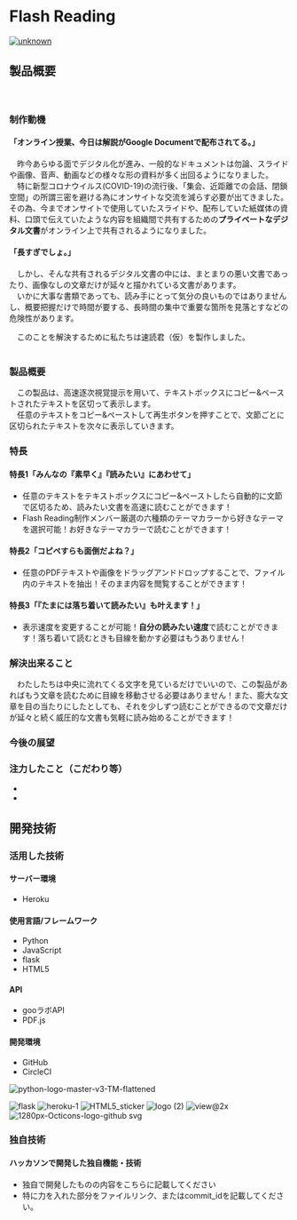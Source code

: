 # Flash Reading

[![unknown](https://user-images.githubusercontent.com/61216147/97867819-e6ff9c80-1d51-11eb-8c5d-4e82e9e47f44.png)](https://flash-reading.herokuapp.com/)

## 製品概要
　
### 制作動機
#### 「オンライン授業、今日は解説がGoogle Documentで配布されてる。」<br>

　昨今あらゆる面でデジタル化が進み、一般的なドキュメントは勿論、スライドや画像、音声、動画などの様々な形の資料が多く出回るようになりました。<br>
　特に新型コロナウイルス(COVID-19)の流行後、「集会、近距離での会話、閉鎖空間」の所謂三密を避ける為にオンサイトな交流を減らす必要が出てきました。
その為、今までオンサイトで使用していたスライドや、配布していた紙媒体の資料、口頭で伝えていたような内容を組織間で共有するための**プライベートなデジタル文書**がオンライン上で共有されるようになりました。

#### 「長すぎでしょ。」

　しかし、そんな共有されるデジタル文書の中には、まとまりの悪い文書であったり、画像なしの文章だけが延々と描かれている文書があります。<br>
　いかに大事な書類であっても、読み手にとって気分の良いものではありませんし、概要把握だけで時間が要する、長時間の集中で重要な箇所を見落とすなどの危険性があります。<br>

　このことを解決するために私たちは速読君（仮）を製作しました。<br><br>

### 製品概要
　この製品は、高速逐次視覚提示を用いて、テキストボックスにコピー&ペーストされたテキストを区切って表示します。<br>
　任意のテキストをコピー&ペーストして再生ボタンを押すことで、文節ごとに区切られたテキストを次々に表示していきます。

### 特長
#### 特長1「みんなの『素早く』『読みたい』にあわせて」
* 任意のテキストをテキストボックスにコピー&ペーストしたら自動的に文節で区切るため、読みたい文書を高速に読むことができます！
* Flash Reading制作メンバー厳選の六種類のテーマカラーから好きなテーマを選択可能！お好きなテーマカラーで読むことができます！

#### 特長2「コピペすらも面倒だよね？」
* 任意のPDFテキストや画像をドラッグアンドドロップすることで、ファイル内のテキストを抽出！そのまま内容を閲覧することができます！

#### 特長3「『たまには落ち着いて読みたい』も叶えます！」
* 表示速度を変更することが可能！**自分の読みたい速度**で読むことができます！落ち着いて読むときも目線を動かす必要はもうありません！

### 解決出来ること
　わたしたちは中央に流れてくる文字を見ているだけでいいので、この製品があればもう文章を読むために目線を移動させる必要はありません！また、膨大な文章を目の当たりにしたとしても、それを少しずつ読むことができるので文章だけが延々と続く威圧的な文書も気軽に読み始めることができます！

### 今後の展望
### 注力したこと（こだわり等）
* 
* 

## 開発技術
### 活用した技術
#### サーバー環境
* Heroku

#### 使用言語/フレームワーク
* Python
* JavaScript
* flask
* HTML5

#### API
* gooラボAPI
* PDF.js

#### 開発環境
* GitHub
* CircleCI

![python-logo-master-v3-TM-flattened](https://user-images.githubusercontent.com/61216147/97863161-e531db00-1d49-11eb-9d6c-b9d406dde5f3.png)

![flask](https://user-images.githubusercontent.com/61216147/97863045-b87dc380-1d49-11eb-95f7-08e7e3c806ad.png)
![heroku-1](https://user-images.githubusercontent.com/61216147/97863083-c7647600-1d49-11eb-935a-7ec4711d0e8a.png)
![HTML5_sticker](https://user-images.githubusercontent.com/61216147/97863112-d3503800-1d49-11eb-8ca0-d3ddb98ff6d6.png)
![logo (2)](https://user-images.githubusercontent.com/61216147/97863145-de0acd00-1d49-11eb-86e8-4ad431b8c637.png)
![view@2x](https://user-images.githubusercontent.com/61216147/97863179-ebc05280-1d49-11eb-8557-e2da7a2d2565.png)
![1280px-Octicons-logo-github svg](https://user-images.githubusercontent.com/61216147/97863766-dd266b00-1d4a-11eb-812b-450111857b0f.png)

### 独自技術
#### ハッカソンで開発した独自機能・技術
* 独自で開発したものの内容をこちらに記載してください
* 特に力を入れた部分をファイルリンク、またはcommit_idを記載してください。